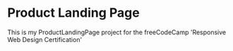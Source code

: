 # Product Landing Page

This is my ProductLandingPage project for the freeCodeCamp 'Responsive Web Design Certification' 
